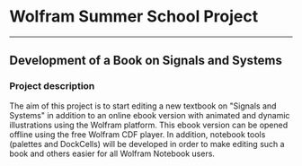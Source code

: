 # Wolfram Summer School Project
----------
<h2>Development of a Book on Signals and Systems</h2>
<h3>Project description</h3>

The aim of this project is to start editing a new textbook on "Signals and Systems" in addition to an online ebook version with animated and dynamic illustrations using the Wolfram platform. This ebook version can be opened offline using the free Wolfram CDF player.
In addition, notebook tools (palettes and DockCells) will be developed in order to make editing such a book and others easier for all Wolfram Notebook users.
